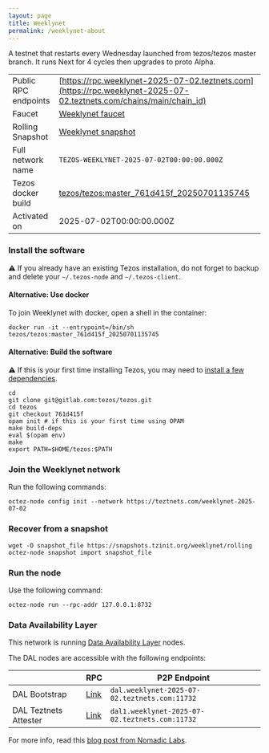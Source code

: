 ```yaml
---
layout: page
title: Weeklynet
permalink: /weeklynet-about
---
```


A testnet that restarts every Wednesday launched from tezos/tezos master branch. It runs Next for 4 cycles then upgrades to proto Alpha.

| | |
|-------|---------------------|
| Public RPC endpoints | [https://rpc.weeklynet-2025-07-02.teztnets.com](https://rpc.weeklynet-2025-07-02.teztnets.com/chains/main/chain_id)<br/> |
| Faucet | [Weeklynet faucet](https://faucet.weeklynet-2025-07-02.teztnets.com) |
| Rolling Snapshot | [Weeklynet snapshot](https://snapshots.tzinit.org/weeklynet/rolling) |
| Full network name | `TEZOS-WEEKLYNET-2025-07-02T00:00:00.000Z` |
| Tezos docker build | [tezos/tezos:master_761d415f_20250701135745](https://hub.docker.com/r/tezos/tezos/tags?page=1&ordering=last_updated&name=master_761d415f_20250701135745) |
| Activated on | 2025-07-02T00:00:00.000Z |





### Install the software

⚠️  If you already have an existing Tezos installation, do not forget to backup and delete your `~/.tezos-node` and `~/.tezos-client`.



#### Alternative: Use docker

To join Weeklynet with docker, open a shell in the container:

```
docker run -it --entrypoint=/bin/sh tezos/tezos:master_761d415f_20250701135745
```


#### Alternative: Build the software

⚠️  If this is your first time installing Tezos, you may need to [install a few dependencies](https://tezos.gitlab.io/introduction/howtoget.html#setting-up-the-development-environment-from-scratch).

```
cd
git clone git@gitlab.com:tezos/tezos.git
cd tezos
git checkout 761d415f
opam init # if this is your first time using OPAM
make build-deps
eval $(opam env)
make
export PATH=$HOME/tezos:$PATH
```

### Join the Weeklynet network

Run the following commands:

```
octez-node config init --network https://teztnets.com/weeklynet-2025-07-02

```


### Recover from a snapshot

```
wget -O snapshot_file https://snapshots.tzinit.org/weeklynet/rolling
octez-node snapshot import snapshot_file
```


### Run the node

Use the following command:

```
octez-node run --rpc-addr 127.0.0.1:8732
```




### Data Availability Layer

This network is running [Data Availability Layer](https://tezos.gitlab.io/shell/dal.html) nodes.


The DAL nodes are accessible with the following endpoints:

| | RPC | P2P Endpoint |
|------------|---------|--------------|
| DAL Bootstrap | [Link](https://dal-bootstrap-rpc.weeklynet-2025-07-02.teztnets.com/p2p/gossipsub/scores) | `dal.weeklynet-2025-07-02.teztnets.com:11732` |
| DAL Teztnets Attester | [Link](https://dal-attester-rpc.weeklynet-2025-07-02.teztnets.com/p2p/gossipsub/scores) | `dal1.weeklynet-2025-07-02.teztnets.com:11732` |


For more info, read this [blog post from Nomadic Labs](https://research-development.nomadic-labs.com/data-availability-layer-tezos.html).



